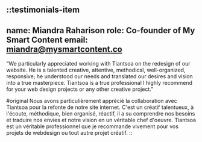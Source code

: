 ::testimonials-item
---
name: Miandra Raharison
role: Co-founder of My Smart Content
email: miandra@mysmartcontent.co
---
“We particularly appreciated working with Tiantsoa on the redesign of our website. He is a talented creative, attentive, methodical, well-organized, responsive; he understood our needs and translated our desires and vision into a true masterpiece. Tiantsoa is a true professional I highly recommend for your web design projects or any other creative project.”

#original
Nous avons particulièrement apprécié la collaboration avec Tiantsoa pour la refonte de notre site internet. C'est un créatif talentueux, à l'écoute, méthodique, bien organisé, réactif, il a su comprendre nos besoins et traduire nos envies et notre vision en un véritable chef d'oeuvre.  Tiantsoa est un véritable professionnel que je recommande vivement pour vos projets de webdesign ou tout autre projet créatif.
::